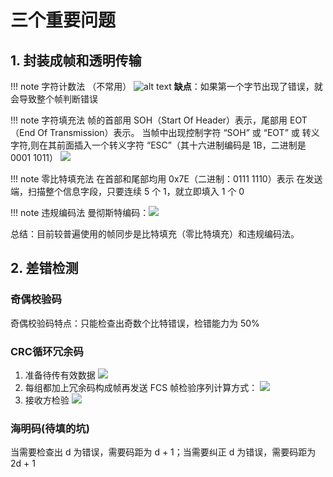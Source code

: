 # 三个重要问题
## 1. 封装成帧和透明传输

!!! note 字符计数法 （不常用）
    ![alt text](https://lfool.gitbook.io/~gitbook/image?url=https%3A%2F%2F2396550738-files.gitbook.io%2F%7E%2Ffiles%2Fv0%2Fb%2Fgitbook-legacy-files%2Fo%2Fassets%252F-M8zvqNNVZctOHx6v8No%252F-MDdTlnVVM2P-TDFBmQi%252F-MDdxFCj8aJCzsH9L7EB%252Fimage.png%3Falt%3Dmedia%26token%3De89dbe1c-0a5f-4f76-a50b-32b89090b633&width=400&dpr=3&quality=100&sign=9d98c60b&sv=2)
    **缺点**：如果第一个字节出现了错误，就会导致整个帧判断错误

!!! note 字符填充法
    帧的首部用 SOH（Start Of Header）表示，尾部用 EOT（End Of Transmission）表示。
    当帧中出现控制字符 “SOH” 或 “EOT” 或 转义字符,则在其前面插入一个转义字符 “ESC”（其十六进制编码是 1B，二进制是 0001 1011）
    ![](https://lfool.gitbook.io/~gitbook/image?url=https%3A%2F%2F2396550738-files.gitbook.io%2F%7E%2Ffiles%2Fv0%2Fb%2Fgitbook-legacy-files%2Fo%2Fassets%252F-M8zvqNNVZctOHx6v8No%252F-MDdTlnVVM2P-TDFBmQi%252F-MDe-rZzprbIMK4y0wQ8%252Fimage.png%3Falt%3Dmedia%26token%3D88945501-b296-4cb1-a4d5-a07d21dec5bd&width=400&dpr=3&quality=100&sign=136d607e&sv=2)

!!! note 零比特填充法
    在首部和尾部均用 0x7E（二进制：0111 1110）表示
    在发送端，扫描整个信息字段，只要连续 5 个 1，就立即填入 1 个 0

!!! note 违规编码法
    曼彻斯特编码：![](https://lfool.gitbook.io/~gitbook/image?url=https%3A%2F%2F2396550738-files.gitbook.io%2F%7E%2Ffiles%2Fv0%2Fb%2Fgitbook-legacy-files%2Fo%2Fassets%252F-M8zvqNNVZctOHx6v8No%252F-MDe0Q_XI6xJWBZx8ong%252F-MDe4Dr-UUkUJcJJK513%252Fimage.png%3Falt%3Dmedia%26token%3D64ba05d0-f133-4de3-a2d0-77247fec77d1&width=300&dpr=2&quality=100&sign=224ba42a&sv=2)

总结：目前较普遍使用的帧同步是比特填充（零比特填充）和违规编码法。

## 2. 差错检测

### 奇偶校验码
奇偶校验码特点：只能检查出奇数个比特错误，检错能力为 50%
### CRC循环冗余码
1. 准备待传有效数据
![](https://lfool.gitbook.io/~gitbook/image?url=https%3A%2F%2F2396550738-files.gitbook.io%2F%7E%2Ffiles%2Fv0%2Fb%2Fgitbook-legacy-files%2Fo%2Fassets%252F-M8zvqNNVZctOHx6v8No%252F-MDeAuDC54slM3K_4HvC%252F-MDeDWQOyw9CorPYHCNH%252Fimage.png%3Falt%3Dmedia%26token%3Db07960e2-8ced-4898-84ed-2ec76daeb659&width=300&dpr=2&quality=100&sign=e1089d42&sv=2)
2. 每组都加上冗余码构成帧再发送
FCS 帧检验序列计算方式：
![](https://lfool.gitbook.io/~gitbook/image?url=https%3A%2F%2F2396550738-files.gitbook.io%2F%7E%2Ffiles%2Fv0%2Fb%2Fgitbook-legacy-files%2Fo%2Fassets%252F-M8zvqNNVZctOHx6v8No%252F-MDeAuDC54slM3K_4HvC%252F-MDeDRia8ikWzadJeEnh%252Fimage.png%3Falt%3Dmedia%26token%3D79cb1acc-3ddf-4316-b334-d8876df1c369&width=678&dpr=2&quality=100&sign=4dc19715&sv=2)
3. 接收方检验
![](https://lfool.gitbook.io/~gitbook/image?url=https%3A%2F%2F2396550738-files.gitbook.io%2F%7E%2Ffiles%2Fv0%2Fb%2Fgitbook-legacy-files%2Fo%2Fassets%252F-M8zvqNNVZctOHx6v8No%252F-MDeAuDC54slM3K_4HvC%252F-MDeENYdYxuS4mznMcpo%252Fimage.png%3Falt%3Dmedia%26token%3D0de5ca06-9b90-4b31-8c24-cf3f411dd6d6&width=300&dpr=2&quality=100&sign=443b448e&sv=2)

### 海明码(待填的坑)
当需要检查出 d 为错误，需要码距为 d + 1；当需要纠正 d 为错误，需要码距为 2d + 1



